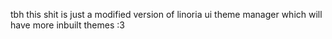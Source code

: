 tbh this shit is just a modified version of linoria ui theme manager which will have more inbuilt themes :3
